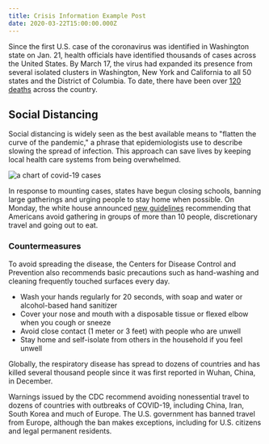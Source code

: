 ```yaml
---
title: Crisis Information Example Post
date: 2020-03-22T15:00:00.000Z
---
```


Since the first U.S. case of the coronavirus was identified in Washington state on Jan. 21, health officials have identified thousands of cases across the United States. By March 17, the virus had expanded its presence from several isolated clusters in Washington, New York and California to all 50 states and the District of Columbia. To date, there have been over [120 deaths](https://coronavirus.jhu.edu/map.html) across the country.

## Social Distancing

Social distancing is widely seen as the best available means to "flatten the curve of the pandemic," a phrase that epidemiologists use to describe slowing the spread of infection. This approach can save lives by keeping local health care systems from being overwhelmed.

![a chart of covid-19 cases](/static/images/uploads/chart.jpg)

In response to mounting cases, states have begun closing schools, banning large gatherings and urging people to stay home when possible. On Monday, the white house announced [new guidelines](https://www.whitehouse.gov/briefings-statements/coronavirus-guidelines-america/) recommending that Americans avoid gathering in groups of more than 10 people, discretionary travel and going out to eat.

### Countermeasures

To avoid spreading the disease, the Centers for Disease Control and Prevention also recommends basic precautions such as hand-washing and cleaning frequently touched surfaces every day.

* Wash your hands regularly for 20 seconds, with soap and water or alcohol-based hand sanitizer
* Cover your nose and mouth with a disposable tissue or flexed elbow when you cough or sneeze
* Avoid close contact (1 meter or 3 feet) with people who are unwell
* Stay home and self-isolate from others in the household if you feel unwell

Globally, the respiratory disease has spread to dozens of countries and has killed several thousand people since it was first reported in Wuhan, China, in December.

Warnings issued by the CDC recommend avoiding nonessential travel to dozens of countries with outbreaks of COVID-19, including China, Iran, South Korea and much of Europe. The U.S. government has banned travel from Europe, although the ban makes exceptions, including for U.S. citizens and legal permanent residents.